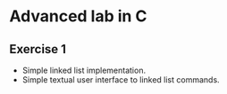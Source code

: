 # Advanced lab in C

## Exercise 1
- Simple linked list implementation.
- Simple textual user interface to linked list commands.

